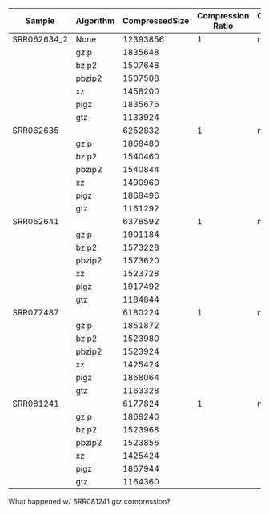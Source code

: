 | Sample      | Algorithm | CompressedSize | Compression Ratio | Compress CPU (%) | Compress MEM | Compress Time | Compression Rate | Decompress Time | Decompression Rate |
| ----------- | --------- | -------------- | ----------------- | ---------------- | ------------ | ------------- | ---------------- | --------------- | ------------------ | 
| SRR062634_2 | None      | 12393856	   |        1          |      n/a         |     n/a      |      n/a      |      n/a         |      n/a        |        n/a         |
|             | gzip      | 1835648        |                   |                  |              | 29m24.739s    |                  |  0m32.607s      |                    |
|             | bzip2     | 1507648        |                   |                  |              | 6m5.480s      |                  |  3m2.198s       |                    |
|             | pbzip2    | 1507508        |                   |                  |              | 0m53.417s     |                  |  0m38.315s      |                    |
|             | xz        | 1458200        |                   |                  |              | 120m54.836s   |                  |  1m27.741s      |                    |
|             | pigz      | 1835676        |                   |                  |              | 3m40.798s     |                  |  0m18.602s      |                    |
|             | gtz       | 1133924        |                   |                  |              | 2m5.703s      |                  |  2m25.083s      |                    |
| SRR062635   |           | 6252832        |        1          |      n/a         |     n/a      |      n/a      |      n/a         |      n/a        |        n/a         |
|             | gzip      | 1868480        |                   |                  |              | 27m56.981s    |                  |  0m32.103s      |                    |
|             | bzip2     | 1540460        |                   |                  |              | 5m41.432s     |                  |  2m51.325s      |                    |
|             | pbzip2    | 1540844        |                   |                  |              | 0m50.154s     |                  |  0m38.147s      |                    |
|             | xz        | 1490960        |                   |                  |              | 122m56.955s   |                  |  1m30.462s      |                    |
|             | pigz      | 1868496        |                   |                  |              | 3m31.619s     |                  |  0m18.847s      |                    |
|             | gtz       | 1161292        |                   |                  |              | 2m14.895s     |                  |  2m29.912s      |                    |
| SRR062641   |           | 6378592        |        1          |      n/a         |     n/a      |      n/a      |      n/a         |      n/a        |        n/a         |
|             | gzip      | 1901184        |                   |                  |              | 28m57.277s    |                  | 0m32.733s       |                    |
|             | bzip2     | 1573228        |                   |                  |              | 5m49.852s     |                  | 2m54.942        |                    |
|             | pbzip2    | 1573620        |                   |                  |              | 0m51.218s     |                  | 0m39.314s       |                    |
|             | xz        | 1523728        |                   |                  |              | 126m4.817s    |                  | 1m31.761s       |                    |
|             | pigz      | 1917492        |                   |                  |              | 3m36.626s     |                  | 0m19.206s       |                    |
|             | gtz       | 1184844        |                   |                  |              | 2m10.079s     |                  | 2m32.210s       |                    |
| SRR077487   |           | 6180224        |        1          |      n/a         |     n/a      |      n/a      |      n/a         |      n/a        |        n/a         |
|             | gzip      | 1851872        |                   |                  |              | 24m55.526s    |                  | 0m31.706s       |                    |
|             | bzip2     | 1523980        |                   |                  |              | 5m42.253s     |                  | 2m48.101s       |                    |
|             | pbzip2    | 1523924        |                   |                  |              | 0m50.675s     |                  | 0m39.021s       |                    |
|             | xz        | 1425424        |                   |                  |              | 120m26.178s   |                  | 1m26.643s       |                    |
|             | pigz      | 1868064        |                   |                  |              | 3m8.263s      |                  | 0m18.729s       |                    |
|             | gtz       | 1163328        |                   |                  |              | 2m5.894s      |                  | 2m31.177s       |                    |
| SRR081241   |           | 6177824        |        1          |      n/a         |     n/a      |      n/a      |      n/a         |      n/a        |        n/a         |
|             | gzip      | 1868240        |                   |                  |              | 25m6.146s     |                  | 0m31.411s       |                    |
|             | bzip2     | 1523968        |                   |                  |              | 5m40.395s     |                  | 2m48.088s       |                    |
|             | pbzip2    | 1523856        |                   |                  |              | 0m50.575s     |                  | 0m38.074s       |                    |
|             | xz        | 1425424        |                   |                  |              | 120m53.336s   |                  | 1m26.290s       |                    |
|             | pigz      | 1867944        |                   |                  |              | 3m11.612s     |                  | 0m18.810s       |                    |
|             | gtz       | 1164360        |                   |                  |              | 0m0.840s      |                  | 2m24.402s       |                    |


What happened w/ SRR081241 gtz compression?